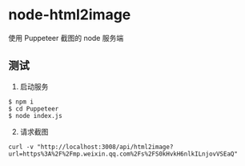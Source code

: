 # node-html2image
使用 Puppeteer 截图的 node 服务端

## 测试

1. 启动服务

```
$ npm i
$ cd Puppeteer
$ node index.js 
```

2. 请求截图

```
curl -v "http://localhost:3008/api/html2image?url=https%3A%2F%2Fmp.weixin.qq.com%2Fs%2FS0kHvkH6nlkILnjovVSEaQ"
```
